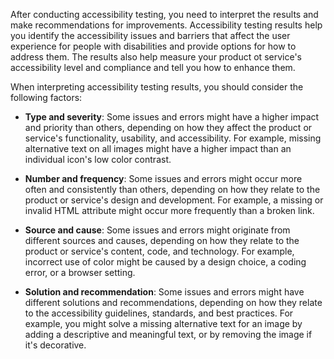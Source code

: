 After conducting accessibility testing, you need to interpret the results and make recommendations for improvements. Accessibility testing results help you identify the accessibility issues and barriers that affect the user experience for people with disabilities and provide options for how to address them. The results also help measure your product ot service's accessibility level and compliance and tell you how to enhance them.

When interpreting accessibility testing results, you should consider the following factors:

- **Type and severity**: Some issues and errors might have a higher impact and priority than others, depending on how they affect the product or service's functionality, usability, and accessibility. For example, missing alternative text on all images might have a higher impact than an individual icon's low color contrast.

- **Number and frequency**: Some issues and errors might occur more often and consistently than others, depending on how they relate to the product or service's design and development. For example, a missing or invalid HTML attribute might occur more frequently than a broken link.

- **Source and cause**: Some issues and errors might originate from different sources and causes, depending on how they relate to the product or service's content, code, and technology. For example, incorrect use of color might be caused by a design choice, a coding error, or a browser setting.
  
- **Solution and recommendation**: Some issues and errors might have different solutions and recommendations, depending on how they relate to the accessibility guidelines, standards, and best practices. For example, you might solve a missing alternative text for an image by adding a descriptive and meaningful text, or by removing the image if it's decorative.
